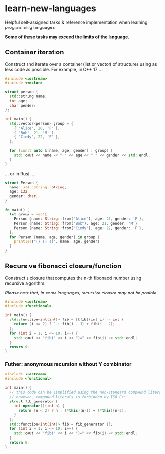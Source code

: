 # learn-new-languages
Helpful self-assigned tasks &amp; reference implementation when learning programming languages

**Some of these tasks may exceed the limits of the language.**

## Container iteration

Construct and iterate over a container (list or vector) of structures using as less code as possible. For example, in C++ 17 ...

```c++
#include <iostream>
#include <vector>

struct person {
  std::string name;
  int age;
  char gender;
};

int main() {
  std::vector<person> group = {
    { "Alice", 20, 'F' },
    { "Bob", 21, 'M' },
    { "Cindy", 22, 'F' },
  };

  for (const auto &[name, age, gender] : group) {
    std::cout << name << " " << age << " " << gender << std::endl;
  }
}
```

... or in Rust ...

```rust
struct Person {
  name: std::string::String,
  age: i32,
  gender: char,
}

fn main() {
  let group = vec![
    Person {name: String::from("Alice"), age: 20, gender: 'F'},
    Person {name: String::from("Bob"), age: 21, gender: 'M'},
    Person {name: String::from("Cindy"), age: 22, gender: 'F'},
  ];
  for Person {name, age, gender} in group {
    println!("{} {} {}", name, age, gender)
  }
}
```

## Recursive fibonacci closure/function

Construct a closure that computes the n-th fibonacci number using recursive algorithm.

*Please note that, in some languages, recursive closure may not be posible.*

```c++
#include <iostream>
#include <functional>

int main() {
  std::function<int(int)> fib = [&fib](int i) -> int {
    return (i <= 2) ? 1 : fib(i - 1) + fib(i - 2);
  };
  for (int i = 1; i <= 10; i++) {
    std::cout << "fib(" << i << ")=" << fib(i) << std::endl;
  }
  return 0;
}
```

### Futher: anonymous recursion without Y combinator

```c++
#include <iostream>
#include <functional>

int main() {
  // this code can be simplified using the non-standard compound literals
  // however, compound-literals is forbidden by ISO C++
  struct fib_generator {
    int operator()(int n) {
      return (n < 2) ? n : (*this)(n-1) + (*this)(n-2);
    }
  };
  std::function<int(int)> fib = fib_generator {};
  for (int i = 1; i <= 10; i++) {
    std::cout << "fib(" << i << ")=" << fib(i) << std::endl;
  }
  return 0;
}
```
